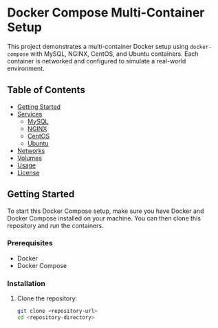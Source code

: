 # Docker Compose Multi-Container Setup

This project demonstrates a multi-container Docker setup using `docker-compose` with MySQL, NGINX, CentOS, and Ubuntu containers. Each container is networked and configured to simulate a real-world environment.

## Table of Contents

- [Getting Started](#getting-started)
- [Services](#services)
  - [MySQL](#mysql)
  - [NGINX](#nginx)
  - [CentOS](#centos)
  - [Ubuntu](#ubuntu)
- [Networks](#networks)
- [Volumes](#volumes)
- [Usage](#usage)
- [License](#license)

## Getting Started

To start this Docker Compose setup, make sure you have Docker and Docker Compose installed on your machine. You can then clone this repository and run the containers.

### Prerequisites

- Docker
- Docker Compose

### Installation

1. Clone the repository:
   ```bash
   git clone <repository-url>
   cd <repository-directory>

